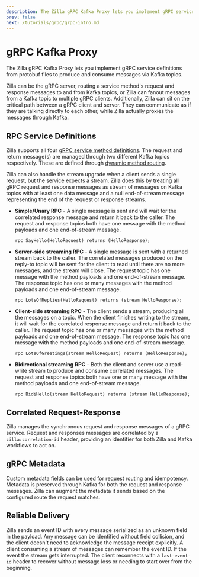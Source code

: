 ```yaml
---
description: The Zilla gRPC Kafka Proxy lets you implement gRPC service definitions from protobuf files to consume and produce messages from Kafka topics.
prev: false
next: /tutorials/grpc/grpc-intro.md
---
```


# gRPC Kafka Proxy

The Zilla gRPC Kafka Proxy lets you implement gRPC service definitions from protobuf files to produce and consume messages via Kafka topics.

Zilla can be the gRPC server, routing a service method's request and response messages to and from Kafka topics, or Zilla can fanout messages from a Kafka topic to multiple gRPC clients. Additionally, Zilla can sit on the critical path between a gRPC client and server. They can communicate as if they are talking directly to each other, while Zilla actually proxies the messages through Kafka.

## RPC Service Definitions

Zilla supports all four [gRPC service method definitions](https://grpc.io/docs/what-is-grpc/core-concepts/#service-definition). The request and return message(s) are managed through two different Kafka topics respectively. These are defined through [dynamic method routing](../../concepts/config-intro.md#routes).

Zilla can also handle the stream upgrade when a client sends a single request, but the service expects a stream. Zilla does this by treating all gRPC request and response messages as stream of messages on Kafka topics with at least one data message and a null end-of-stream message representing the end of the request or response streams.

- **Simple/Unary RPC** - A single message is sent and will wait for the correlated response message and return it back to the caller. The request and response topics both have one message with the method payloads and one end-of-stream message.

  ```protobuf:no-line-numbers
  rpc SayHello(HelloRequest) returns (HelloResponse);
  ```

- **Server-side streaming RPC** - A single message is sent with a returned stream back to the caller. The correlated messages produced on the reply-to topic will be sent for the client to read until there are no more messages, and the stream will close. The request topic has one message with the method payloads and one end-of-stream message. The response topic has one or many messages with the method payloads and one end-of-stream message.

  ```protobuf:no-line-numbers
  rpc LotsOfReplies(HelloRequest) returns (stream HelloResponse);
  ```

- **Client-side streaming RPC** - The client sends a stream, producing all the messages on a topic. When the client finishes writing to the stream, it will wait for the correlated response message and return it back to the caller. The request topic has one or many messages with the method payloads and one end-of-stream message. The response topic has one message with the method payloads and one end-of-stream message.

  ```protobuf:no-line-numbers
  rpc LotsOfGreetings(stream HelloRequest) returns (HelloResponse);
  ```

- **Bidirectional streaming RPC** - Both the client and server use a read-write stream to produce and consume correlated messages. The request and response topics both have one or many message with the method payloads and one end-of-stream message.

  ```protobuf:no-line-numbers
  rpc BidiHello(stream HelloRequest) returns (stream HelloResponse);
  ```

## Correlated Request-Response

Zilla manages the synchronous request and response messages of a gRPC service. Request and responses messages are correlated by a `zilla:correlation-id` header, providing an identifier for both Zilla and Kafka workflows to act on.

## gRPC Metadata

Custom metadata fields can be used for request routing and idempotency. Metadata is preserved through Kafka for both the request and response messages. Zilla can augment the metadata it sends based on the configured route the request matches.

## Reliable Delivery

Zilla sends an event ID with every message serialized as an unknown field in the payload. Any message can be identified without field collision, and the client doesn't need to acknowledge the message receipt explicitly. A client consuming a stream of messages can remember the event ID. If the event the stream gets interrupted. The client reconnects with a `last-event-id` header to recover without message loss or needing to start over from the beginning.
